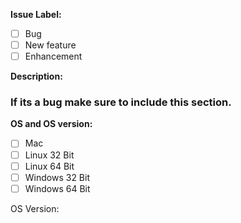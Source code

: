 **Issue Label:**
* [ ] Bug
* [ ] New feature
* [ ] Enhancement

**Description:**



### If its a bug make sure to include this section.
**OS and OS version:**
* [ ] Mac
* [ ] Linux 32 Bit
* [ ] Linux 64 Bit
* [ ] Windows 32 Bit
* [ ] Windows 64 Bit

OS Version:
